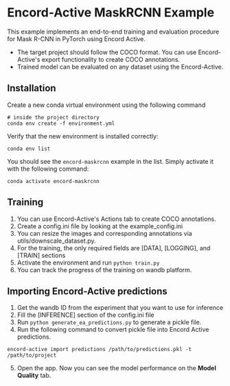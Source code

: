 # Encord-Active MaskRCNN Example

This example implements an end-to-end training and evaluation procedure for Mask R-CNN in PyTorch
using Encord Active. 
- The target project should follow the COCO format. You can 
use Encord-Active's export functionality to create COCO annotations.
- Trained model can be evaluated on any dataset using the Encord-Active.

## Installation
Create a new conda virtual environment using the following command
```shell
# inside the project directory
conda env create -f environment.yml
```

Verify that the new environment is installed correctly:
```shell
conda env list
```

You should see the `encord-maskrcnn` example in the list. Simply activate it with the following command:

```shell
conda activate encord-maskrcnn
```

## Training
1. You can use Encord-Active's Actions tab to create COCO annotations.
2. Create a config.ini file by looking at the example_config.ini
3. You can resize the images and corresponding annotations via utils/downscale_dataset.py.
4. For the training, the only required fields are [DATA], [LOGGING], and [TRAIN] sections
5. Activate the environment and run `python train.py`
6. You can track the progress of the training on wandb platform.


## Importing Encord-Active predictions
1. Get the wandb ID from the experiment that you want to use for inference
2. Fill the [INFERENCE] section of the config.ini file
3. Run `python generate_ea_predictions.py` to generate a pickle file.
4. Run the following command to convert pickle file into Encord Active predictions.

```shell
encord-active import predictions /path/to/predictions.pkl -t /path/to/project
```

5. Open the app. Now you can see the model performance on the __Model Quality__ tab.